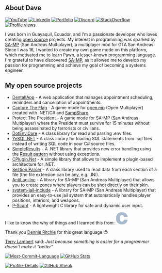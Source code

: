 ## About Dave
[![YouTube](https://img.shields.io/badge/-YOUTUBE-ff0000?style=for-the-badge&logo=youtube&logoColor=white)](https://www.youtube.com/@DaveRoman-mc4nn)
[![Linkedin](https://img.shields.io/badge/-LINKEDIN-0077B5?style=for-the-badge&logo=linkedin&logoColor=white)](https://www.linkedin.com/in/dave-roman)
[![Portfolio](https://img.shields.io/badge/Portfolio-%23000000.svg?style=for-the-badge&logo=firefox&logoColor=#FF7139)](https://DevD4v3.github.io)
[![Discord](https://img.shields.io/badge/Discord-%235865F2.svg?style=for-the-badge&logo=discord&logoColor=white)](https://discordapp.com/users/362294127322464257)
[![StackOverflow](https://img.shields.io/badge/stack%20overflow-FE7A16?logo=stack-overflow&logoColor=white&style=for-the-badge)](https://es.stackoverflow.com/users/105299/mrdave)
[![Profile views](https://komarev.com/ghpvc/?username=DevD4v3&color=green&style=for-the-badge)](https://github.com/antonkomarev/github-profile-views-counter)

I was born in Guayaquil, Ecuador, and I'm a passionate developer who loves creating [open source](https://opensource.org/definition-annotated) projects. My interest in programming was sparked by [SA-MP](https://www.sa-mp.mp) (San Andreas Multiplayer), a multiplayer mod for GTA San Andreas. Since I was 16, I wanted to create my own game mode on this platform, which motivated me to learn Pawn, a lesser-known programming language. I'm grateful to have discovered [SA-MP](https://www.sa-mp.mp), as it allowed me to develop my passion for programming and achieve my goal of becoming a systems engineer.

## My open source projects
- [DentallApp](https://github.com/DentallApp) - A web application that manages appointment scheduling, reminders and cancellation of appointments.
- [Capture The Flag](https://github.com/DevD4v3/Capture-The-Flag) - A game mode for [open.mp](https://github.com/openmultiplayer) (Open Multiplayer) created with .NET/C# and [SampSharp](https://github.com/ikkentim/SampSharp).
- [Protect The President](https://github.com/DevD4v3/Protect-The-President) - A game mode for SA-MP (San Andreas Multiplayer) where the President must survive for 15 minutes without being assassinated by terrorists or civilians.
- [DotEnv.Core](https://github.com/DevD4v3/dotenv.core) - A class library for read and parsing .env files.
- [YeSQL.NET](https://github.com/ose-net/yesql.net) - A class library for loading SQL statements from .sql files instead of writing SQL code in your C# source files.
- [SimpleResults](https://github.com/DevD4v3/SimpleResults) - A .NET library that provides new error handling using the [Result pattern](https://medium.com/@wgyxxbf/result-pattern-a01729f42f8c) without using exceptions.
- [CPlugin.Net](https://github.com/DevD4v3/CPlugin.Net) - A simple library that allows to implement a plugin-based architecture for .NET.
- [Seztion.Parser](https://github.com/DevD4v3/seztion-parser) - A class library used to read data from each section of a file (the file extension can be any, e.g. .INI).
- [AntiLag-Inc](https://github.com/DevD4v3/antilag-inc) - A library for SA-MP (San Andreas Multiplayer) that allows you to create zones where players can be shot directly on their skin.
- [system-jail-include](https://github.com/DevD4v3/system-jail-include) - A library for SA-MP (San Andreas Multiplayer) that provides an easy-to-use jail system that automatically handles player positions, interiors, and weapons.
- [P-Scanf](https://github.com/DevD4v3/P-Scanf) - A lightweight C library for safe and dynamic user input.


<p align="left"> 
  I like to know the why of things and I learned this from:
  <a href="https://www.cprogramming.com/" target="_blank" rel="noreferrer"> 
    <img src="https://raw.githubusercontent.com/devicons/devicon/master/icons/c/c-original.svg" alt="c" width="40" height="40"/> 
  </a> 
</p>

Thank you [Dennis Ritchie](https://en.wikipedia.org/wiki/Dennis_Ritchie) for this great language :heart_eyes:

[Terry Lambert](https://www.quora.com/Is-Go-better-in-multithreading-than-C) said: *Just because something is easier for a programmer doesn’t make it “better”.*

[![Most-Commit-Language](http://github-profile-summary-cards.vercel.app/api/cards/most-commit-language?username=DevD4v3&theme=monokai)](https://github.com/vn7n24fzkq/github-profile-summary-cards)
[![GitHub Stats](https://github-readme-stats.vercel.app/api?username=DevD4v3&show_icons=true&count_private=true&locale=en&theme=monokai)](https://github.com/anuraghazra/github-readme-stats)

[![Profile-Details](http://github-profile-summary-cards.vercel.app/api/cards/profile-details?username=DevD4v3&theme=monokai)](https://github.com/vn7n24fzkq/github-profile-summary-cards)
[![GitHub Streak](https://streak-stats.demolab.com/?user=DevD4v3&theme=dark)](https://git.io/streak-stats)
